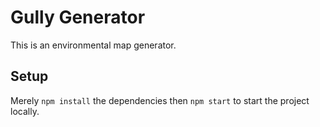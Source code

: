 # Gully Generator
This is an environmental map generator.

## Setup
Merely `npm install` the dependencies then `npm start` to start the project locally.
